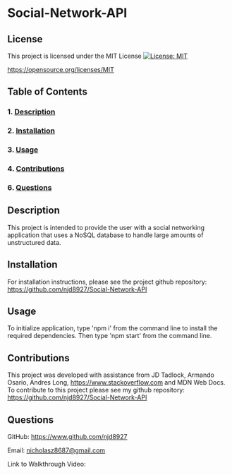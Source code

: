 # Social-Network-API

## License
This project is licensed under the MIT License [![License: MIT](https://img.shields.io/badge/License-MIT-yellow.svg)](https://opensource.org/licenses/MIT) 

https://opensource.org/licenses/MIT

## Table of Contents

### 1. [Description](#description)

### 2. [Installation](#installation) 

### 3. [Usage](#usage)

### 4. [Contributions](#contributions)

### 6. [Questions](#questions)

## Description
This project is intended to provide the user with a social networking application that uses a NoSQL database to handle large amounts of unstructured data.

## Installation
For installation instructions, please see the project github repository: https://github.com/njd8927/Social-Network-API

## Usage
To initialize application, type 'npm i' from the command line to install the required dependencies. Then type 'npm start' from the command line.

## Contributions
This project was developed with assistance from JD Tadlock, Armando Osario, Andres Long, https://www.stackoverflow.com and MDN Web Docs.
To contribute to this project please see my github repository: https://github.com/njd8927/Social-Network-API

## Questions
GitHub: https://www.github.com/njd8927

Email: nicholasz8687@gmail.com

Link to Walkthrough Video: 
